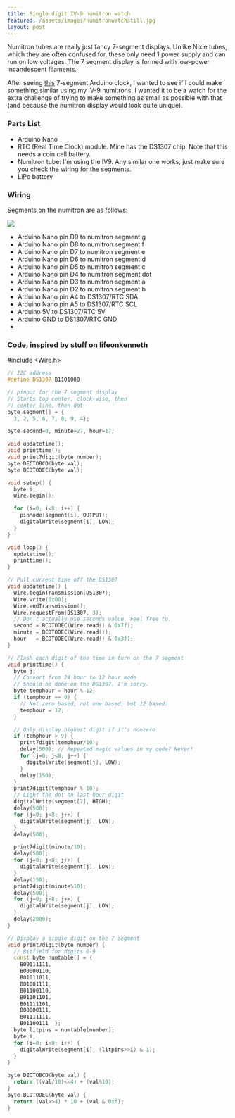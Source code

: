 ```yaml
---
title: Single digit IV-9 numitron watch
featured: /assets/images/numitronwatchstill.jpg
layout: post
---
```


<p>Numitron tubes are really just fancy 7-segment displays. Unlike Nixie tubes, which they are often confused for, these
only need 1 power supply and can run on low voltages. The 7 segment display is formed with low-power incandescent filaments.</p>

After seeing <a href="http://blog.thelifeofkenneth.com/2009/11/seven-segment-led-arduino-clock.html">this</a> 7-segment Arduino clock, I wanted to see if I could make something similar using my IV-9 numitrons. I wanted it to be a watch for the extra challenge of trying to make something as small as possible with that (and because the numitron display would
look quite unique).

<!-- What it looks like so far is here:

![oof](https://lh3.googleusercontent.com/-tNUEH9lO8PY/XDpZKDj_PfI/AAAAAAABkv0/ZzsYkBKl0nAczV8Xll184mFmmlNAWhQXwCK8BGAs/s512/8873761104810410855%253Faccount_id%253D0) -->

<!-- ## Parts List ## -->
<h3>Parts List</h3>

<ul>
  <li>Arduino Nano</li>
  <li>RTC (Real Time Clock) module. Mine has the DS1307 chip. Note that this needs a coin cell battery.</li>
  <li>Numitron tube: I'm using the IV9. Any similar one works, just make sure you check the wiring for the segments.</li>
  <li>LiPo battery</li>
</ul>
<p>

<h3>Wiring</h3>

<p>Segments on the numitron are as follows:</p>

<img src="https://lh3.googleusercontent.com/-kBJcPBazEDs/XDpsgCT3BEI/AAAAAAABkxM/PIVFX81CACoVkE7TCDq4oWYzA1uBy31TgCK8BGAs/s512/3573453374630806147%253Faccount_id%253D0"/>

<ul>
  <li>Arduino Nano pin D9 to numitron segment g</li>
  <li>Arduino Nano pin D8 to numitron segment f</li>
  <li>Arduino Nano pin D7 to numitron segment e</li>
  <li>Arduino Nano pin D6 to numitron segment d</li>
  <li>Arduino Nano pin D5 to numitron segment c</li>
  <li>Arduino Nano pin D4 to numitron segment dot</li>
  <li>Arduino Nano pin D3 to numitron segment a</li>
  <li>Arduino Nano pin D2 to numitron segment b</li>
  <li>Arduino Nano pin A4 to DS1307/RTC SDA</li>
  <li>Arduino Nano pin A5 to DS1307/RTC SCL</li>
  <li>Arduino 5V to DS1307/RTC 5V</li>
  <li>Arduino GND to DS1307/RTC GND</li>
  <li></li>
</ul>

<!-- ## Code ## -->
<h3>Code, inspired by stuff on lifeonkenneth</h3>

<!-- <iframe height="400px" width="100%" src="https://repl.it/@ClaireChen2/FatalInstructiveParameters" scrolling="no" frameborder="no" allowtransparency="true" allowfullscreen="true" sandbox="allow-forms allow-pointer-lock allow-popups allow-same-origin allow-scripts allow-modals"></iframe> -->

#include <Wire.h>

```cpp
// I2C address
#define DS1307 B1101000

// pinout for the 7 segment display
// Starts top center, clock-wise, then
// center line, then dot
byte segment[] = {
  3, 2, 5, 6, 7, 8, 9, 4};

byte second=0, minute=27, hour=17;

void updatetime();
void printtime();
void print7digit(byte number);
byte DECTOBCD(byte val);
byte BCDTODEC(byte val);

void setup() {
  byte i;
  Wire.begin();

  for (i=0; i<8; i++) {
    pinMode(segment[i], OUTPUT);
    digitalWrite(segment[i], LOW);
  }
}

void loop() {
  updatetime();
  printtime();
}

// Pull current time off the DS1307
void updatetime() {
  Wire.beginTransmission(DS1307);
  Wire.write(0x00);
  Wire.endTransmission();
  Wire.requestFrom(DS1307, 3);
  // Don't actually use seconds value. Feel free to.
  second = BCDTODEC(Wire.read() & 0x7f);
  minute = BCDTODEC(Wire.read());
  hour   = BCDTODEC(Wire.read() & 0x3f);
}

// Flash each digit of the time in turn on the 7 segment
void printtime() {
  byte j;
  // Convert from 24 hour to 12 hour mode
  // Should be done on the DS1307. I'm sorry.
  byte temphour = hour % 12;
  if (temphour == 0) {
    // Not zero based, not one based, but 12 based.
    temphour = 12;
  }

  // Only display highest digit if it's nonzero
  if (temphour > 9) {
    print7digit(temphour/10);
    delay(500); // Repeated magic values in my code? Never!
    for (j=0; j<8; j++) {
      digitalWrite(segment[j], LOW);
    }
    delay(150);
  }
  print7digit(temphour % 10);
  // Light the dot on last hour digit
  digitalWrite(segment[7], HIGH);
  delay(500);
  for (j=0; j<8; j++) {
    digitalWrite(segment[j], LOW);
  }
  delay(500);

  print7digit(minute/10);
  delay(500);
  for (j=0; j<8; j++) {
    digitalWrite(segment[j], LOW);
  }
  delay(150);
  print7digit(minute%10);
  delay(500);
  for (j=0; j<8; j++) {
    digitalWrite(segment[j], LOW);
  }
  delay(2000);
}

// Display a single digit on the 7 segment
void print7digit(byte number) {
  // Bitfield for digits 0-9
  const byte numtable[] = {
    B00111111,
    B00000110,
    B01011011,
    B01001111,
    B01100110,
    B01101101,
    B01111101,
    B00000111,
    B01111111,
    B01100111  };
  byte litpins = numtable[number];
  byte i;
  for (i=0; i<8; i++) {
    digitalWrite(segment[i], (litpins>>i) & 1);
  }
}

byte DECTOBCD(byte val) {
  return ((val/10)<<4) + (val%10);
}
byte BCDTODEC(byte val) {
  return (val>>4) * 10 + (val & 0xf);
}
```
